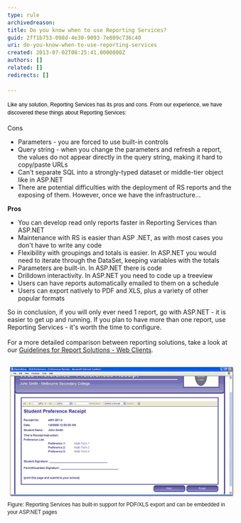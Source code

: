 ```yaml
---
type: rule
archivedreason: 
title: Do you know when to use Reporting Services?
guid: 2ff1b753-098d-4e30-9093-7e809c736c40
uri: do-you-know-when-to-use-reporting-services
created: 2013-07-02T08:25:41.0000000Z
authors: []
related: []
redirects: []

---
```



<span style="font:12px/16.79px verdana, sans-serif;text-align:left;color:#000000;text-transform:none;text-indent:0px;letter-spacing:normal;word-spacing:0px;float:none;display:inline !important;white-space:normal;font-size-adjust:none;font-stretch:normal;">Like any solution, Reporting Services has its pros and cons. From our experience, we have discovered these things about Reporting Services:</span>
<br><excerpt class='endintro'></excerpt><br>
<span class="ssw-rteStyle-FigureNormal"></span><span class="ssw-rteStyle-FigureNormal">Cons<br></span><ul><li>Parameters - you are forced to use built-in controls</li><li>Query string - when you change the parameters and refresh a report, the values do not appear directly in the query string, making it hard to copy/paste URLs</li><li>Can't separate SQL into a strongly-typed dataset or middle-tier object like in ASP.NET</li><li>There are potential difficulties with the deployment of RS reports and the exposing of them. However, once we have the infrastructure...</li></ul><strong>Pros</strong><br><ul><li>You can develop read only reports faster in Reporting Services than ASP.NET</li><li>Maintenance with RS is easier than ASP .NET, as with most cases you don't have to write any code</li><li>Flexibility with groupings and totals is easier. In ASP.NET you would need to iterate through the DataSet, keeping variables with the totals</li><li>Parameters are built-in. In ASP.NET there is code</li><li>Drilldown interactivity. In ASP.NET you need to code up a treeview</li><li>Users can have reports automatically emailed to them on a schedule</li><li>Users can export natively to PDF and XLS, plus a variety of other popular formats</li></ul>So in conclusion, if you will only ever need 1 report, go with ASP.NET - it is easier to get up and running. If you plan to have more than one report, use Reporting Services - it's worth the time to configure.<br><br>For a more detailed comparison between reporting solutions, take a look at our <a href="http://www.ssw.com.au/ssw/Standards/DeveloperDotNet/guidelinesforreportingwebclient.aspx">Guidelines for Report Solutions - Web Clients</a>.<br><br><p style="font:12px/1.4em verdana, sans-serif;margin:7px 0px;padding:0px;text-align:left;text-transform:none;text-indent:0px;letter-spacing:normal;word-spacing:0px;white-space:normal;font-size-adjust:none;font-stretch:normal;"><img class="ssw-rteStyle-ImageArea" alt="RSRulesUseRS1.gif" src="RSRulesUseRS1.gif" style="margin:5px;" /><span class="ssw-rteStyle-FigureNormal">Figure: Reporting Services has built-in support for PDF/XLS export and can be embedded in your ASP.NET pages</span></p>


